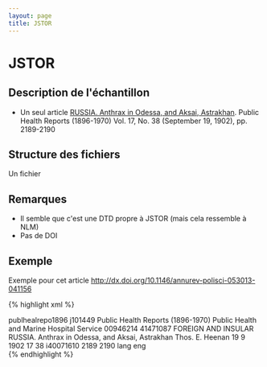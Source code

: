 ```yaml
---
layout: page
title: JSTOR
---
```


# JSTOR

## Description de l'échantillon

* Un seul article [RUSSIA. Anthrax in Odessa, and Aksai, Astrakhan](http://www.jstor.org/stable/41471087).  Public Health Reports (1896-1970)
Vol. 17, No. 38 (September 19, 1902), pp. 2189-2190

## Structure des fichiers

Un fichier

## Remarques

 * Il semble que c'est une DTD propre à JSTOR (mais cela ressemble à NLM)
 * Pas de DOI

## Exemple

Exemple pour cet article <http://dx.doi.org/10.1146/annurev-polisci-053013-041156>

{% highlight xml %}
<article dtd-version="1.0" article-type="research-article">
   <front>
      <journal-meta>
         <journal-id xmlns:xlink="http://www.w3.org/1999/xlink" journal-id-type="jstor">publhealrepo1896</journal-id>
         <journal-id xmlns:xlink="http://www.w3.org/1999/xlink" journal-id-type="jstor">j101449</journal-id>
         <journal-title-group xmlns:xlink="http://www.w3.org/1999/xlink">
            <journal-title>Public Health Reports (1896-1970)</journal-title>
         </journal-title-group>
         <publisher>
            <publisher-name>Public Health and Marine Hospital Service</publisher-name>
         </publisher>
         <issn xmlns:xlink="http://www.w3.org/1999/xlink" pub-type="ppub">00946214</issn>
      </journal-meta>
      <article-meta>
         <article-id xmlns:xlink="http://www.w3.org/1999/xlink" pub-id-type="jstor">41471087</article-id>
         <article-categories>
            <subj-group>
               <subject>FOREIGN AND INSULAR</subject>
            </subj-group>
         </article-categories>
         <title-group>
            <article-title>RUSSIA. Anthrax in Odessa, and Aksai, Astrakhan</article-title>
         </title-group>
         <contrib-group>
            <contrib>
               <string-name xmlns:xlink="http://www.w3.org/1999/xlink">
                  <given-names>Thos. E.</given-names>
                  <surname>Heenan</surname>
               </string-name>
            </contrib>
         </contrib-group>
         <pub-date xmlns:xlink="http://www.w3.org/1999/xlink">
            <day>19</day>
            <month>9</month>
            <year>1902</year>
         </pub-date>
         <volume>17</volume>
         <issue>38</issue>
         <issue-id xmlns:xlink="http://www.w3.org/1999/xlink">i40071610</issue-id>
         <fpage>2189</fpage>
         <lpage>2190</lpage>
         <self-uri xmlns:xlink="http://www.w3.org/1999/xlink"
                   xlink:href="http://www.jstor.org/stable/41471087"/>
         <custom-meta-group xmlns:xlink="http://www.w3.org/1999/xlink">
            <custom-meta>
               <meta-name>lang</meta-name>
               <meta-value>eng</meta-value>
            </custom-meta>
         </custom-meta-group>
      </article-meta>
   </front>
</article>
{% endhighlight %}
